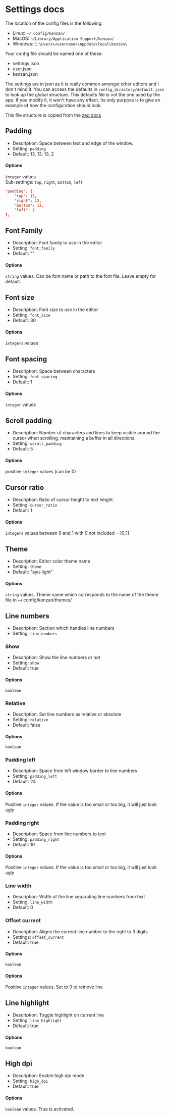 # Settings docs

The location of the config files is the following: 
- Linux: `~/.config/kenzan/`
- MacOS: `~/Library/Application Support/kenzan/`
- Windows: `C:\Users\<username>\Appdata\local\kenzan\`

Your config file should be named one of these: 
- settings.json
- user.json
- kenzan.json

The settings are in json as it is really common amongst other editors and I don't mind it.
You can access the defaults in `config_directory/default.json` to look up the global structure. This defaults file is not the one used by the app. If you modify it, it won't have any effect. Its only purpose is to give an example of how the configuration should look. 

This file structure is copied from the [zed docs](https://zed.dev/docs/configuring-zed)


## Padding

- Description: Space between text and edge of the window.
- Setting: `padding`
- Default: 13, 13, 13, 2

#### Options

`integer` values\
Sub-settings: `top`, `right`, `bottom`, `left`

```toml
"padding": {
    "top": 13,
    "right": 13,
	"bottom": 13,
	"left": 2
},
```

## Font Family

- Description: Font family to use in the editor
- Setting: `font_family`
- Default: ""

#### Options

`string` values. Can be font name or path to the font file. Leave empty for default. 

## Font size

- Description: Font size to use in the editor
- Setting: `font_size`
- Default: 30

#### Options

`integers` values

## Font spacing

- Description: Space between characters
- Setting: `font_spacing`
- Default: 1

#### Options

`integer` values

## Scroll padding

- Description: Number of characters and lines to keep visible around the cursor when scrolling, maintaining a buffer in all directions.
- Setting: `scroll_padding`
- Default: 5

#### Options

positive `integer` values (can be 0)

## Cursor ratio

- Description: Ratio of cursor height to text height.
- Setting: `cursor_ratio`
- Default: 1

#### Options

`integers` values between 0 and 1 with 0 not included = ]0;1]

## Theme

- Description: Editor color theme name
- Setting: `theme`
- Default: "ayu-light"

#### Options

`string` values. Theme name which corresponds to the name of the theme file in ~/.config/kenzan/themes/

## Line numbers

- Description: Section which handles line numbers
- Setting: `line_numbers`

### Show

- Description: Show the line numbers or not
- Setting: `show`
- Default: true

#### Options

`boolean`

### Relative

- Description: Set line numbers as relative or absolute
- Setting: `relative`
- Default: false

#### Options

`boolean`

### Padding left

- Description: Space from left window border to line numbers
- Setting: `padding_left`
- Default: 24

#### Options

Positive `integer` values. If the value is too small or too big, it will just look ugly

### Padding right

- Description: Space from line numbers to text
- Setting: `padding_right`
- Default: 10

#### Options

Positive `integer` values. If the value is too small or too big, it will just look ugly

### Line width

- Description: Width of the line separating line numbers from text
- Setting: `line_width`
- Default: 0

### Offset current

- Description: Aligns the current line number to the right to 3 digits
- Settings: `offset_current`
- Default: true

#### Options

`boolean`

#### Options

Positive `integer` values. Set to 0 to remove line

## Line highlight

- Description: Toggle highlight on current line
- Setting: `line_highlight`
- Default: true

#### Options

`boolean`

## High dpi

- Description: Enable high dpi mode
- Setting: `high_dpi`
- Default: true

#### Options

`boolean` values. True is activated. 

